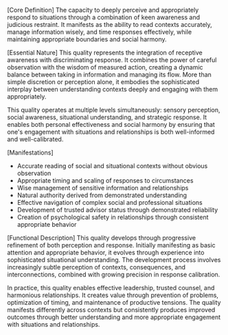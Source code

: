 [Core Definition]
The capacity to deeply perceive and appropriately respond to situations through a combination of keen awareness and judicious restraint. It manifests as the ability to read contexts accurately, manage information wisely, and time responses effectively, while maintaining appropriate boundaries and social harmony.

[Essential Nature]
This quality represents the integration of receptive awareness with discriminating response. It combines the power of careful observation with the wisdom of measured action, creating a dynamic balance between taking in information and managing its flow. More than simple discretion or perception alone, it embodies the sophisticated interplay between understanding contexts deeply and engaging with them appropriately.

This quality operates at multiple levels simultaneously: sensory perception, social awareness, situational understanding, and strategic response. It enables both personal effectiveness and social harmony by ensuring that one's engagement with situations and relationships is both well-informed and well-calibrated.

[Manifestations]
- Accurate reading of social and situational contexts without obvious observation
- Appropriate timing and scaling of responses to circumstances
- Wise management of sensitive information and relationships
- Natural authority derived from demonstrated understanding
- Effective navigation of complex social and professional situations
- Development of trusted advisor status through demonstrated reliability
- Creation of psychological safety in relationships through consistent appropriate behavior

[Functional Description]
This quality develops through progressive refinement of both perception and response. Initially manifesting as basic attention and appropriate behavior, it evolves through experience into sophisticated situational understanding. The development process involves increasingly subtle perception of contexts, consequences, and interconnections, combined with growing precision in response calibration.

In practice, this quality enables effective leadership, trusted counsel, and harmonious relationships. It creates value through prevention of problems, optimization of timing, and maintenance of productive tensions. The quality manifests differently across contexts but consistently produces improved outcomes through better understanding and more appropriate engagement with situations and relationships.